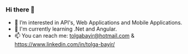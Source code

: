 ### Hi there 👋
- 🌱 I’m interested in API's, Web Applications and Mobile Applications.
- 🤔 I'm currently learning .Net and Angular.
- 📫 You can reach me: tolgabayir@hotmail.com & https://www.linkedin.com/in/tolga-bayir/

<!--
**tolgabayir/tolgabayir** is a ✨ _special_ ✨ repository because its `README.md` (this file) appears on your GitHub profile.

Here are some ideas to get you started:

- 🔭 I’m currently working on ...
- 🌱 I’m currently learning ...
- 👯 I’m looking to collaborate on ...
-  I’m looking for help with ...
- 💬 Ask me about ...
- 📫 How to reach me: ...
- 😄 Pronouns: ...
- ⚡ Fun fact: ...
-->
<!--[![Tolga Bayır's GitHub stats](https://github-readme-stats.vercel.app/api/top-langs?username=tolgabayir&hide=html,scss,stylus,blade,jupyter%20notebook,python,css,shell,batchfile,dockerfile,typescript&theme=algolia&show_icons=true)](https://github.com/tolgabayir)-->
